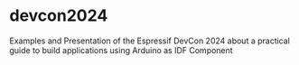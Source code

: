 # devcon2024
Examples and Presentation of the Espressif DevCon 2024 about a practical guide to build applications using Arduino as IDF Component 
